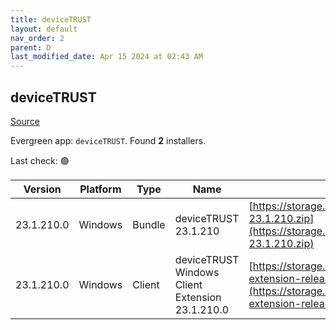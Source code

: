 ```yaml
---
title: deviceTRUST
layout: default
nav_order: 2
parent: D
last_modified_date: Apr 15 2024 at 02:43 AM
---
```


## deviceTRUST

[Source](https://devicetrust.com/)

Evergreen app: `deviceTRUST`. Found **2** installers.

Last check: 🟢

| Version    | Platform | Type   | Name                                            | URI                                                                                                                                                                  |
| ---------- | -------- | ------ | ----------------------------------------------- | -------------------------------------------------------------------------------------------------------------------------------------------------------------------- |
| 23.1.210.0 | Windows  | Bundle | deviceTRUST 23.1.210                            | [https://storage.devicetrust.com/download/deviceTRUST-23.1.210.zip](https://storage.devicetrust.com/download/deviceTRUST-23.1.210.zip)                               |
| 23.1.210.0 | Windows  | Client | deviceTRUST Windows Client Extension 23.1.210.0 | [https://storage.devicetrust.com/client/dtclient-extension-release-23.1.210.0.exe](https://storage.devicetrust.com/client/dtclient-extension-release-23.1.210.0.exe) |
